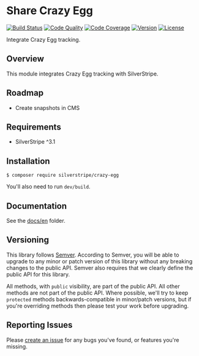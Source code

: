 # Share Crazy Egg

[![Build Status](http://img.shields.io/travis/assertchris/silverstripe-crazy-egg.svg?style=flat-square)](https://travis-ci.org/assertchris/silverstripe-crazy-egg)
[![Code Quality](http://img.shields.io/scrutinizer/g/assertchris/silverstripe-crazy-egg.svg?style=flat-square)](https://scrutinizer-ci.com/g/assertchris/silverstripe-crazy-egg)
[![Code Coverage](http://img.shields.io/scrutinizer/coverage/g/assertchris/silverstripe-crazy-egg.svg?style=flat-square)](https://scrutinizer-ci.com/g/assertchris/silverstripe-crazy-egg)
[![Version](http://img.shields.io/packagist/v/silverstripe/crazy-egg.svg?style=flat-square)](https://packagist.org/packages/silverstripe/silverstripe-crazy-egg)
[![License](http://img.shields.io/packagist/l/silverstripe/crazy-egg.svg?style=flat-square)](LICENSE.md)

Integrate Crazy Egg tracking.

## Overview

This module integrates Crazy Egg tracking with SilverStripe.

## Roadmap

- Create snapshots in CMS

## Requirements

- SilverStripe ^3.1

## Installation

```
$ composer require silverstripe/crazy-egg
```

You'll also need to run `dev/build`.

## Documentation

See the [docs/en](docs/en/introduction.md) folder.

## Versioning

This library follows [Semver](http://semver.org). According to Semver, you will be able to upgrade to any minor or patch version of this library without any breaking changes to the public API. Semver also requires that we clearly define the public API for this library.

All methods, with `public` visibility, are part of the public API. All other methods are not part of the public API. Where possible, we'll try to keep `protected` methods backwards-compatible in minor/patch versions, but if you're overriding methods then please test your work before upgrading.

## Reporting Issues

Please [create an issue](http://github.com/assertchris/silverstripe-crazy-egg/issues) for any bugs you've found, or features you're missing.
